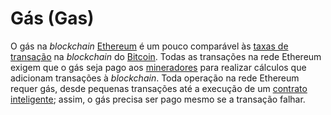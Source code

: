 # Gás (Gas)

O gás na _blockchain_ [Ethereum](Ethereum.md) é um pouco comparável às [taxas de transação](Taxa%20de%20Transa%C3%A7%C3%A3o.md) na _blockchain_ do [Bitcoin](Bitcoin.md). Todas as transações na rede Ethereum exigem que o gás seja pago aos [mineradores](Minerador.md) para realizar cálculos que adicionam transações à _blockchain_. Toda operação na rede Ethereum requer gás, desde pequenas transações até a execução de um [contrato inteligente](Contrato%20Inteligente.md); assim, o gás precisa ser pago mesmo se a transação falhar.
